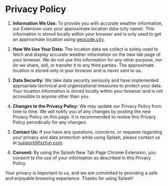 # Privacy Policy

1. **Information We Use:**
To provide you with accurate weather information, our Extension uses your approximate location data (city name). This information is stored locally within your browser and is only used to get an approximate location using [geocode.city](https://geocode.city).

2. **How We Use Your Data:**
The location data we collect is solely used to fetch and display accurate weather information on the new tab page of your browser. We do not use this information for any other purpose, nor do we share, sell, or transfer it to any third parties. 
The approximate location is stored only in your browser and is never sent to us.

3. **Data Security:**
We take data security seriously and have implemented appropriate technical and organizational measures to protect your data. Your location information is stored locally within your browser and is not accessible to anyone other than you.

4. **Changes to the Privacy Policy:**
We may update our Privacy Policy from time to time. We will notify you of any changes by posting the new Privacy Policy on this page. It is recommended to review this Privacy Policy periodically for any changes.

5. **Contact Us:**
If you have any questions, concerns, or requests regarding your privacy and data protection while using Splash, please contact us at support@fxzfun.com.

6. **Consent:**
By using the Splash New Tab Page Chrome Extension, you consent to the use of your information as described in this Privacy Policy.

Your privacy is important to us, and we are committed to providing a safe and enjoyable browsing experience. Thanks for using Splash!
